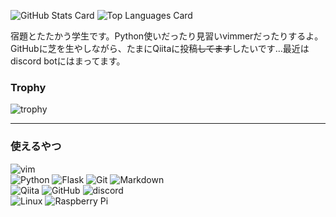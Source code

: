 ![GitHub Stats Card](https://github-readme-stats.vercel.app/api?username=4513ECHO&show_icons=true&count_private=true)
![Top Languages Card](https://github-readme-stats.vercel.app/api/top-langs/?username=4513ECHO&count_private=true)

宿題とたたかう学生です。Python使いだったり見習いvimmerだったりするよ。
GitHubに芝を生やしながら、たまにQiitaに投稿~~してます~~したいです…最近はdiscord botにはまってます。

### Trophy

![trophy](https://github-profile-trophy.vercel.app/?username=4513ECHO&no-bg=true&no-frame=true)

- - - 

### 使えるやつ

![vim](https://img.shields.io/badge/-vim-019733.svg?style=for-the-badge&logo=vim) <br>
![Python](https://img.shields.io/badge/-Python-F0E113.svg?style=for-the-badge&logo=python)
![Flask](https://img.shields.io/badge/-Flask-000000.svg?style=for-the-badge&logo=flask)
![Git](https://img.shields.io/badge/-Git-F09432.svg?style=for-the-badge&logo=git)
![Markdown](https://img.shields.io/badge/-Markdown-000000.svg?style=for-the-badge&logo=markdown) <br>
![Qiita](https://img.shields.io/badge/-Qiita-8C8C8C.svg?style=for-the-badge&logo=qiita)
![GitHub](https://img.shields.io/badge/-GitHub-181717.svg?style=for-the-badge&logo=github)
![discord](https://img.shields.io/badge/-discord-6B6B6B.svg?style=for-the-badge&logo=discord) <br>
![Linux](https://img.shields.io/badge/-Linux-FC8923.svg?style=for-the-badge&logo=linux)
![Raspberry Pi](https://img.shields.io/badge/-Raspberrypi-C51A4A.svg?style=for-the-badge&logo=raspberrypi)

